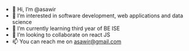 - 👋 Hi, I’m @asawir
- 👀 I’m interested in software development, web applications and data science
- 🌱 I’m currently learning third year of BE ISE
- 💞️ I’m looking to collaborate on react JS
- 📫 You can reach me on asawir@gmail.com

<!---
asawir/asawir is a ✨ special ✨ repository because its `README.md` (this file) appears on your GitHub profile.
You can click the Preview link to take a look at your changes.
--->
